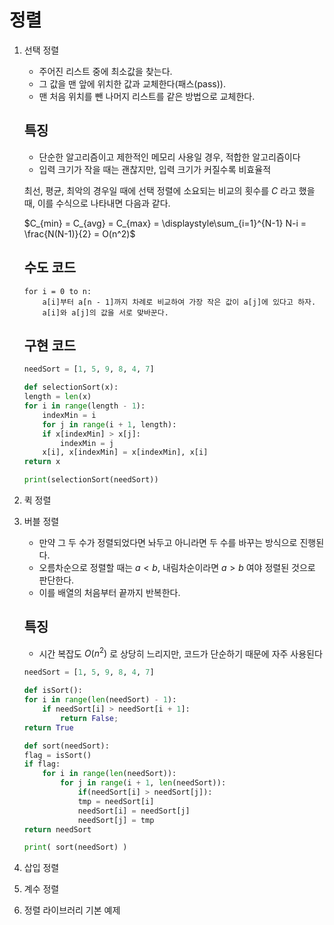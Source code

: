 # 정렬

1. 선택 정렬
    - 주어진 리스트 중에 최소값을 찾는다.
    - 그 값을 맨 앞에 위치한 값과 교체한다(패스(pass)).
    - 맨 처음 위치를 뺀 나머지 리스트를 같은 방법으로 교체한다.

    ## 특징
    - 단순한 알고리즘이고 제한적인 메모리 사용일 경우, 적합한 알고리즘이다
    - 입력 크기가 작을 때는 괜찮지만, 입력 크기가 커질수록 비효율적
    
    최선, 평균, 최악의 경우일 때에 선택 정렬에 소요되는 비교의 횟수를 $C$ 라고 했을 때, 이를 수식으로 나타내면 다음과 같다.

    $C_{min} = C_{avg} = C_{max} = \displaystyle\sum_{i=1}^{N-1} N-i = \frac{N(N-1)}{2} = O(n^2)$

    ## 수도 코드
    ```
    for i = 0 to n:
        a[i]부터 a[n - 1]까지 차례로 비교하여 가장 작은 값이 a[j]에 있다고 하자.
        a[i]와 a[j]의 값을 서로 맞바꾼다.
    ```

    ## 구현 코드
    ```python
    needSort = [1, 5, 9, 8, 4, 7]

    def selectionSort(x):
    length = len(x)
    for i in range(length - 1):
        indexMin = i
        for j in range(i + 1, length):
        if x[indexMin] > x[j]:
            indexMin = j
        x[i], x[indexMin] = x[indexMin], x[i]
    return x

    print(selectionSort(needSort))
    ```

2. 퀵 정렬


3. 버블 정렬
    - 만약 그 두 수가 정렬되었다면 놔두고 아니라면 두 수를 바꾸는 방식으로 진행된다.
    - 오름차순으로 정렬할 때는 $a < b$, 내림차순이라면 $a > b$ 여야 정렬된 것으로 판단한다.
    - 이를 배열의 처음부터 끝까지 반복한다.
    
    ## 특징
    - 시간 복잡도 $O(n^{2})$ 로 상당히 느리지만, 코드가 단순하기 때문에 자주 사용된다

    ```python
    needSort = [1, 5, 9, 8, 4, 7]

    def isSort():
    for i in range(len(needSort) - 1):
        if needSort[i] > needSort[i + 1]:
            return False;
    return True

    def sort(needSort):
    flag = isSort()
    if flag:
        for i in range(len(needSort)):
            for j in range(i + 1, len(needSort)):
                if(needSort[i] > needSort[j]):
                tmp = needSort[i]
                needSort[i] = needSort[j]
                needSort[j] = tmp
    return needSort

    print( sort(needSort) )
    ```

4. 삽입 정렬
5. 계수 정렬
6. 정렬 라이브러리 기본 예제